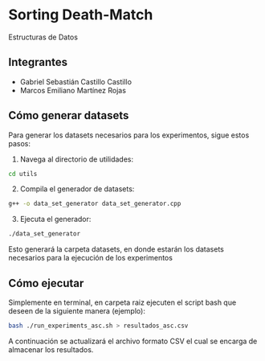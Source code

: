 # Sorting Death-Match

Estructuras de Datos

## Integrantes

- Gabriel Sebastián Castillo Castillo
- Marcos Emiliano Martínez Rojas

## Cómo generar datasets

Para generar los datasets necesarios para los experimentos, sigue estos pasos:

1. Navega al directorio de utilidades:
```bash
cd utils
```

2. Compila el generador de datasets:
```bash
g++ -o data_set_generator data_set_generator.cpp
```

3. Ejecuta el generador:
```bash
./data_set_generator
```

Esto generará la carpeta datasets, en donde estarán los datasets necesarios para la ejecución de los experimentos

## Cómo ejecutar

Simplemente en terminal, en carpeta raiz ejecuten el script bash que deseen de la siguiente manera (ejemplo): 
```bash
bash ./run_experiments_asc.sh > resultados_asc.csv
```
A continuación se actualizará el archivo formato CSV el cual se encarga de almacenar los resultados. 

